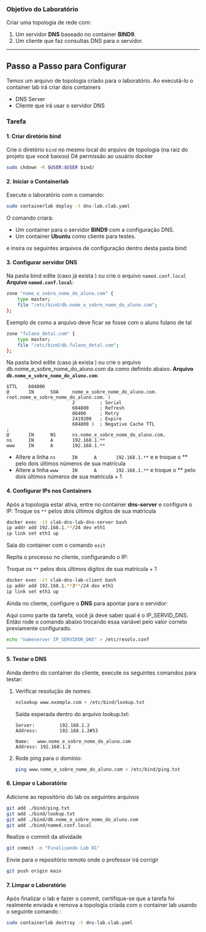 ﻿### **Objetivo do Laboratório**

Criar uma topologia de rede com:

1.  Um servidor **DNS** baseado no container **BIND9**.
2.  Um cliente que faz consultas DNS para o servidor.

----------

## **Passo a Passo para Configurar**

Temos um arquivo de topologia criado para o laboratório. Ao executá-lo o container lab irá criar dois containers
- DNS Server
- Cliente que irá usar o servidor DNS

### **Tarefa**

#### 1. Criar diretório **bind**

Crie o diretório `bind` no mesmo local do arquivo de topologia (na raiz do projeto que você baixou)
Dê permissão ao usuário docker
```bash
sudo chdown -R $USER:$USER bind/
```
#### 2. Iniciar o Containerlab

Execute o laboratório com o comando:

```bash
sudo containerlab deploy -t dns-lab.clab.yaml
```

O comando criará:

-   Um container para o servidor **BIND9** com a configuração DNS.
-   Um container **Ubuntu** como cliente para testes.

 e insira os seguintes arquivos de configuração dentro desta pasta bind:

#### 3. Configurar servidor DNS

Na pasta bind edite (caso já exista ) ou crie o arquivo `named.conf.local` 
**Arquivo `named.conf.local`**:

```bash
zone "nome_e_sobre_nome_do_aluno.com" {
    type master;
    file "/etc/bind/db.nome_e_sobre_nome_do_aluno.com";
};

```

Exemplo de como a arquivo deve ficar se fosse com o aluno fulano de tal

```bash
zone "fulano_detal.com" {
    type master;
    file "/etc/bind/db.fulano_detal.com";
};

```
Na pasta bind edite (caso já exista ) ou crie o arquivo db.nome_e_sobre_nome_do_aluno.com da como definido abaixo. 
**Arquivo `db.nome_e_sobre_nome_do_aluno.com`**:

```plaintext
$TTL    604800
@       IN      SOA     nome_e_sobre_nome_do_aluno.com. root.nome_e_sobre_nome_do_aluno.com. (
                        2         ; Serial
                        604800    ; Refresh
                        86400     ; Retry
                        2419200   ; Expire
                        604800 )  ; Negative Cache TTL
;
@       IN      NS      ns.nome_e_sobre_nome_do_aluno.com.
ns      IN      A       192.168.1.**
www     IN      A       192.168.1.**

```

- Altere a linha `ns      IN      A       192.168.1.**` e e troque o ** pelo dois últimos números de sua matrícula 
- Altere a linha `www     IN      A       192.168.1.**` e troque o ** pelo dois últimos números de sua matrícula + 1 



#### 4. Configurar IPs nos Containers

Após a topologia estar ativa, entre no container **dns-server** e configure o IP:
Troque os `**` pelos dois últimos digitos de sua matrícula
```bash
docker exec -it clab-dns-lab-dns-server bash
ip addr add 192.168.1.**/24 dev eth1
ip link set eth1 up

```


Saia do container com o comando `exit`

Repita o processo no cliente, configurando o IP:

Troque os `**` pelos dois últimos digitos de sua matrícula + 1

```bash
docker exec -it clab-dns-lab-client bash
ip addr add 192.168.1.**3**/24 dev eth1
ip link set eth1 up

```

Ainda no cliente, configure o **DNS** para apontar para o servidor:

Aqui como parte da tarefa, você já deve saber qual é o IP_SERVID_DNS. Então rode o comando abaixo trocando essa variável pelo valor correto previamente configurado.

```bash
echo "nameserver IP_SERVIDOR_DNS" > /etc/resolv.conf

```

----------

#### 5. Testar o DNS

Ainda dentro do container do cliente, execute os seguintes comandos para testar:

1.  Verificar resolução de nomes:
    
    ```bash
    nslookup www.exemplo.com > /etc/bind/lookup.txt
    
    ```
    
    Saída esperada dentro do arquivo lookup.txt:
    
    ```
    Server:         192.168.1.2
    Address:        192.168.1.2#53
    
    Name:   www.nome_e_sobre_nome_do_aluno.com
    Address: 192.168.1.3
    
    ```
    
2.  Rode ping para o domínio:
    
    ```bash
    ping www.nome_e_sobre_nome_do_aluno.com > /etc/bind/ping.txt
    
    ```

#### 6. Limpar o Laboratório

Adicione ao repositório do lab os seguintes arquivos

```bash
git add ./bind/ping.txt
git add ./bind/lookup.txt
git add ./bind/db.nome_e_sobre_nome_do_aluno.com
git add ./bind/named.conf.local
```
Realize o commit da atividade

```bash
git commit -m "Finalizando Lab 01"
```

Envie para o repositório remoto onde o professor irá corrigir

```bash
git push origin main
```

#### 7. Limpar o Laboratório

Após finalizar o lab e fazer o commit, certifique-se que a tarefa foi realmente enviada e remova a topologia criada com o container lab usando o seguinte comando :

```bash
sudo containerlab destroy -t dns-lab.clab.yaml

```
